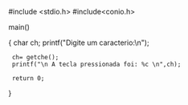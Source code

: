 
#include <stdio.h>
#include<conio.h>

 main()
 
 {
 	char ch;
	 printf("Digite um caracterio:\n");
	 
	 ch= getche();
	 printf("\n A tecla pressionada foi: %c \n",ch);
	 
	 return 0;
 	
 	
 }
